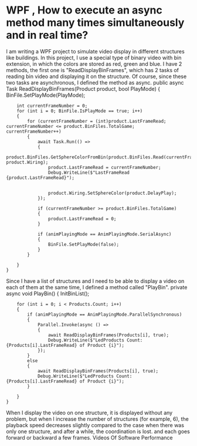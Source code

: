 
# WPF , How to execute an async method many times simultaneously and in real time?

I am writing a WPF project to simulate video display in different structures like buildings.
In this project, I use a special type of binary video with bin extension, in which the colors are stored as red, green and blue.
I have 2 methods, the first one is "ReadDisplayBinFrames", which has 2 tasks of reading bin video and displaying it on the structure. Of course, since these two tasks are asynchronous, I defined the method as async.
public async Task ReadDisplayBinFrames(Product product, bool PlayMode)
    {
        BinFile.SetPlayMode(PlayMode);

        int currentFrameNumber = 0;
        for (int i = 0; BinFile.IsPlayMode == true; i++)
        {
            for (currentFrameNumber = (int)product.LastFrameRead; currentFrameNumber <= product.BinFiles.TotalGame; currentFrameNumber++)
            {
                await Task.Run(() =>
                {
                    product.BinFiles.GetSphereColorFromBin(product.BinFiles.Read(currentFrameNumber), product.Wiring);
                    product.LastFrameRead = currentFrameNumber;
                    Debug.WriteLine($"LastFrameRead {product.LastFrameRead}");


                    product.Wiring.SetSphereColor(product.DelayPlay);
                });

                if (currentFrameNumber >= product.BinFiles.TotalGame)
                {
                    product.LastFrameRead = 0;
                }

                if (animPlayingMode == AnimPlayingMode.SerialAsync)
                {
                    BinFile.SetPlayMode(false);
                }
            }

        }
    }

Since I have a list of structures and I need to be able to display a video on each of them at the same time, I defined a method called "PlayBin".
private async void PlayBin()
    {
        InitBinList();

        for (int i = 0; i < Products.Count; i++)
        {
            if (animPlayingMode == AnimPlayingMode.ParallelSynchronous)
            {
                Parallel.Invoke(async () =>
                {
                    await ReadDisplayBinFrames(Products[i], true);
                    Debug.WriteLine($"LedProducts Count: {Products[i].LastFrameRead} of Product {i}");
                });
            }
            else
            {
                await ReadDisplayBinFrames(Products[i], true);
                Debug.WriteLine($"LedProducts Count: {Products[i].LastFrameRead} of Product {i}");
            }

        }
    }   

When I display the video on one structure, it is displayed without any problem, but when I increase the number of structures (for example, 6), the playback speed decreases slightly compared to the case when there was only one structure, and after a while, the coordination is lost. and each goes forward or backward a few frames.
Videos Of Software Performance

        